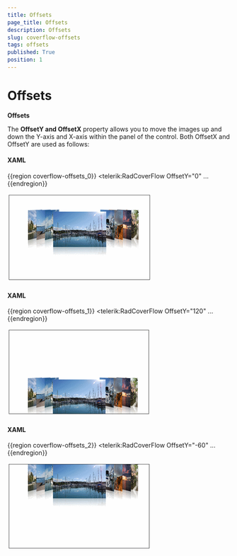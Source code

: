 ```yaml
---
title: Offsets
page_title: Offsets
description: Offsets
slug: coverflow-offsets
tags: offsets
published: True
position: 1
---
```


# Offsets

__Offsets__

The __OffsetY and OffsetX__ property allows you to move the images up and down the Y-axis and X-axis within the panel of the control. Both OffsetX and OffsetY are used as follows:

#### __XAML__

{{region coverflow-offsets_0}}
	<telerik:RadCoverFlow OffsetY="0" ...
{{endregion}}

![](images/RadCoverFlow_Features8.gif)

#### __XAML__

{{region coverflow-offsets_1}}
	<telerik:RadCoverFlow OffsetY="120" ...
{{endregion}}

![](images/RadCoverFlow_Features9.gif)

#### __XAML__

{{region coverflow-offsets_2}}
	<telerik:RadCoverFlow OffsetY="-60" ...
{{endregion}}

![](images/RadCoverFlow_Features10.gif)


